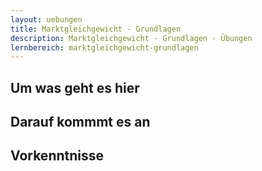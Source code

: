 ```yaml
---
layout: uebungen
title: Marktgleichgewicht - Grundlagen
description: Marktgleichgewicht - Grundlagen - Übungen
lernbereich: marktgleichgewicht-grundlagen
---
```


## Um was geht es hier

## Darauf kommmt es an

## Vorkenntnisse
